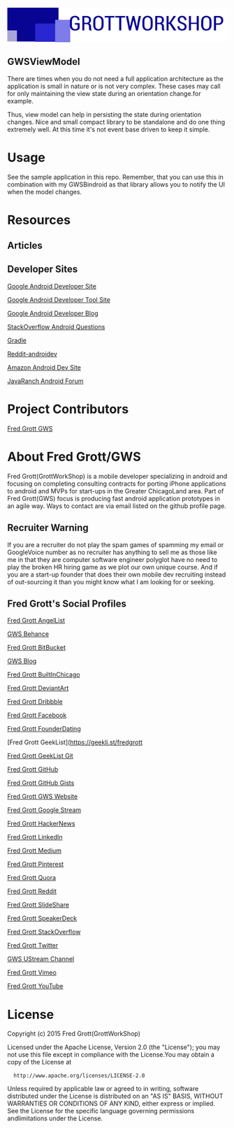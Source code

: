 ![Gws Logo](art/gws_logo_longform_final.png)

GWSViewModel
---

There are times when you do not need a full application architecture as the application is small in
nature or is not very complex. These cases may call for only maintaining the view state during an
orientation change.for example.

Thus, view model can help in persisting the state during orientation changes. Nice and small compact
library to be standalone and do one thing extremely well. At this time it's not event base driven to keep
it simple.

# Usage

See the sample application in this repo. Remember, that you can use this in combination with my GWSBindroid
as that library allows you to notify the UI when the model changes.

# Resources
## Articles


## Developer Sites

[Google Android Developer Site](http://developer.android.com)

[Google Android Developer Tool Site](http://tools.android.com)

[Google Android Developer Blog](http://android-developers.blogspot.com/)


[StackOverflow Android Questions](http://stackoverflow.com/questions/tagged/android)

[Gradle](http://gradle.org)

[Reddit-androidev](http://reddit.com/r/androdev/)

[Amazon Android Dev Site](https://developer.amazon.com/public)

[JavaRanch Android Forum](http://www.coderanch.com/forums/f-93/Android)

# Project Contributors

[Fred Grott GWS](http://shareme.github.io/FredGrott)



# About Fred Grott/GWS

Fred Grott(GrottWorkShop) is a mobile developer specializing in android and focusing
on completing consulting contracts for porting iPhone applications to android and
MVPs for start-ups in the Greater ChicagoLand area. Part of Fred Grott(GWS) focus is
producing fast android application prototypes in an agile way. Ways to contact are
via email listed on the github profile page.

## Recruiter Warning

If you are a recruiter do not play the spam games of spamming my email or GoogleVoice number as
no recruiter has anything to sell me as those like me in that they are computer software
engineer polyglot have no need to play the broken HR hiring game as we plot our own unique course.
And if you are a start-up founder that does their own mobile dev recruiting instead of out-sourcing
it than you might know what I am looking for or seeking.

## Fred Grott's Social Profiles

[Fred Grott AngelList](https://angel.co/fred-grott)

[GWS Behance](https://www.behance.net/gwsfredgrott)

[Fred Grott BitBucket](https://bitbucket.org/fredgrott)

[GWS Blog](http://grottworkshop.blogspot.com)

[Fred Grott BuiltInChicago](http://www.builtinchicago.org/member/fred-grott)

[Fred Grott DeviantArt](http://shareme.deviantart.com)

[Fred Grott Dribbble](https://dribbble.com/FredGrott)

[Fred Grott Facebook](http://www.facebook.com/fredgrott)

[Fred Grott FounderDating](http://members.founderdating.com/profile/6572)

[Fred Grott GeekList](https://geekli.st/fredgrott

[Fred Grott GeekList Git](https://git/geekli.st/u/fredgrott)

[Fred Grott GitHub](https://github.com/shareme)

[Fred Grott GitHub Gists](https://gist.github.com/shareme)

[Fred Grott GWS Website](http://shareme.github.io/FredGrott/)

[Fred Grott Google Stream](https://plus.google.com/u/0/+FredGrott/about)

[Fred Grott HackerNews](https://news.ycombinator.com/user?id=fredgrott)

[Fred Grott LinkedIn](http://www.linkedin.com/in/shareme/en)

[Fred Grott Medium](https://medium.com/@fredgrott)

[Fred Grott Pinterest](http://www.pinterest.com/fredgrott/)

[Fred Grott Quora](http://www.quora.com/Fred-Grott)

[Fred Grott Reddit](http://www.reddit.com./user/fredgrott/)

[Fred Grott SlideShare](http://www.slideshare.net/shareme)

[Fred Grott SpeakerDeck](https://speakerdeck.com/fredgrott)

[Fred Grott StackOverflow](http://stackoverflow.com/users/237740/fred-grott)

[Fred Grott Twitter](https://twitter.com/fredgrott)

[GWS UStream Channel](https://www.ustream.tv/manage-show/12940149)

[Fred Grott Vimeo](https://vimeo.com/user411149)

[Fred Grott YouTube](https://www.youtube.com/c/FredGrott?gvnc=1)



# License
Copyright (c) 2015 Fred Grott(GrottWorkShop)

Licensed under the Apache License, Version 2.0 (the "License"); you may not use this file except
in compliance with the License.You may obtain a copy of the License at

      http://www.apache.org/licenses/LICENSE-2.0

Unless required by applicable law or agreed to in writing, software distributed under the License
is distributed on an "AS IS" BASIS, WITHOUT WARRANTIES OR CONDITIONS OF ANY KIND, either express or implied.
See the License for the specific language governing permissions andlimitations under the License.